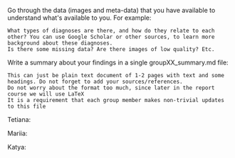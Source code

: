 Go through the data (images and meta-data) that you have available to understand what's available to you. For example:

    What types of diagnoses are there, and how do they relate to each other? You can use Google Scholar or other sources, to learn more background about these diagnoses.
    Is there some missing data? Are there images of low quality? Etc.

Write a summary about your findings in a single groupXX_summary.md file:

    This can just be plain text document of 1-2 pages with text and some headings. Do not forget to add your sources/references.
    Do not worry about the format too much, since later in the report course we will use LaTeX
    It is a requirement that each group member makes non-trivial updates to this file

Tetiana:

Mariia:

Katya:

